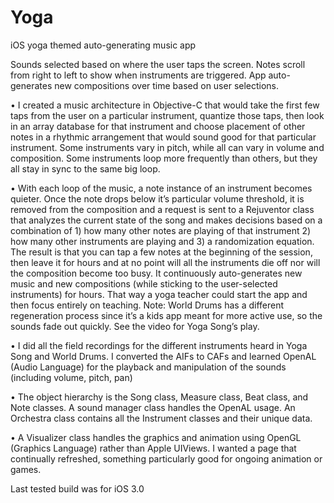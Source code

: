Yoga
====

iOS yoga themed auto-generating music app

Sounds selected based on where the user taps the screen. Notes scroll from right to left to show when instruments are triggered. App auto-generates new compositions over time based on user selections. 

• I created a music architecture in Objective-C that would take the first few taps from the user on a particular instrument, quantize those taps, then look in an array database for that instrument and choose placement of other notes in a rhythmic arrangement that would sound good for that particular instrument. Some instruments vary in pitch, while all can vary in volume and composition. Some instruments loop more frequently than others, but they all stay in sync to the same big loop. 

• With each loop of the music, a note instance of an instrument becomes quieter. Once the note drops below it’s particular volume threshold, it is removed from the composition and a request is sent to a Rejuventor class that analyzes the current state of the song and makes decisions based on a combination of 1) how many other notes are playing of that instrument 2) how many other instruments are playing and 3) a randomization equation. The result is that you can tap a few notes at the beginning of the session, then leave it for hours and at no point will all the instruments die off nor will the composition become too busy. It continuously auto-generates new music and new compositions (while sticking to the user-selected instruments) for hours. That way a yoga teacher could start the app and then focus entirely on teaching. Note: World Drums has a different regeneration process since it’s a kids app meant for more active use, so the sounds fade out quickly. See the video for Yoga Song’s play.

• I did all the field recordings for the different instruments heard in Yoga Song and World Drums. I converted the AIFs to CAFs and learned OpenAL (Audio Language) for the playback and manipulation of the sounds (including volume, pitch, pan)

• The object hierarchy is the Song class, Measure class, Beat class, and Note classes. A sound manager class handles the OpenAL usage. An Orchestra class contains all the Instrument classes and their unique data. 

• A Visualizer class handles the graphics and animation using OpenGL (Graphics Language) rather than Apple UIViews. I wanted a page that continually refreshed, something particularly good for ongoing animation or games.

Last tested build was for iOS 3.0
